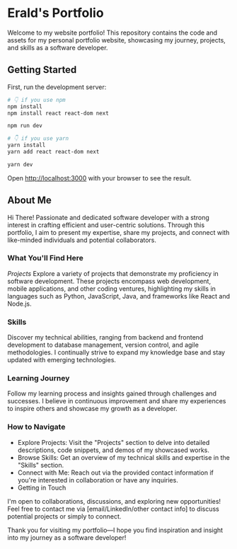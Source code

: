 # Erald's Portfolio

Welcome to my website portfolio! This repository contains the code and assets for my personal portfolio website, showcasing my journey, projects, and skills as a software developer.

## Getting Started

First, run the development server:

```bash
# 👇️ if you use npm
npm install
npm install react react-dom next

npm run dev

# 👇️ if you use yarn
yarn install
yarn add react react-dom next

yarn dev
```

Open [http://localhost:3000](http://localhost:3000) with your browser to see the result.

## About Me
Hi There! Passionate and dedicated software developer with a strong interest in crafting efficient and user-centric solutions. Through this portfolio, I aim to present my expertise, share my projects, and connect with like-minded individuals and potential collaborators.

###  What You'll Find Here
_Projects_
Explore a variety of projects that demonstrate my proficiency in software development. These projects encompass web development, mobile applications, and other coding ventures, highlighting my skills in languages such as Python, JavaScript, Java, and frameworks like React and Node.js.

### Skills
Discover my technical abilities, ranging from backend and frontend development to database management, version control, and agile methodologies. I continually strive to expand my knowledge base and stay updated with emerging technologies.

### Learning Journey
Follow my learning process and insights gained through challenges and successes. I believe in continuous improvement and share my experiences to inspire others and showcase my growth as a developer.

### How to Navigate
- Explore Projects: Visit the "Projects" section to delve into detailed descriptions, code snippets, and demos of my showcased works.
- Browse Skills: Get an overview of my technical skills and expertise in the "Skills" section.
- Connect with Me: Reach out via the provided contact information if you're interested in collaboration or have any inquiries.
- Getting in Touch
  
I'm open to collaborations, discussions, and exploring new opportunities! Feel free to contact me via [email/LinkedIn/other contact info] to discuss potential projects or simply to connect.

Thank you for visiting my portfolio—I hope you find inspiration and insight into my journey as a software developer!
